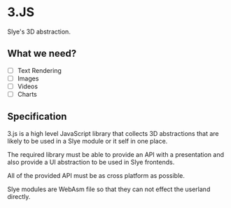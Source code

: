 # 3.JS

Slye's 3D abstraction.

## What we need?

- [ ] Text Rendering
- [ ] Images
- [ ] Videos
- [ ] Charts

## Specification

3.js is a high level JavaScript library that collects 3D abstractions that are
likely to be used in a Slye module or it self in one place.

The required library must be able to provide an API with a presentation and also
provide a UI abstraction to be used in Slye frontends.

All of the provided API must be as cross platform as possible.

Slye modules are WebAsm file so that they can not effect the userland directly.
